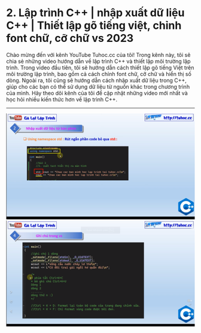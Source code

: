 # 2. Lập trình C++ | nhập xuất dữ liệu C++ | Thiết lập gõ tiếng việt, chỉnh font chữ, cỡ chữ vs 2023

Chào mừng đến với kênh YouTube Tuhoc.cc của tôi! Trong kênh này, tôi sẽ chia sẻ những video hướng dẫn về lập trình C++ và thiết lập môi trường lập trình.
Trong video đầu tiên, tôi sẽ hướng dẫn cách thiết lập gõ tiếng Việt trên môi trường lập trình, bao gồm cả cách chỉnh font chữ, cỡ chữ và hiển thị số dòng.
Ngoài ra, tôi cũng sẽ hướng dẫn cách nhập xuất dữ liệu trong C++, giúp cho các bạn có thể sử dụng dữ liệu từ nguồn khác trong chương trình của mình.
Hãy theo dõi kênh của tôi để cập nhật những video mới nhất và học hỏi nhiều kiến thức hơn về lập trình C++.

---

![alt text](image.png)
![alt text](image-1.png)
